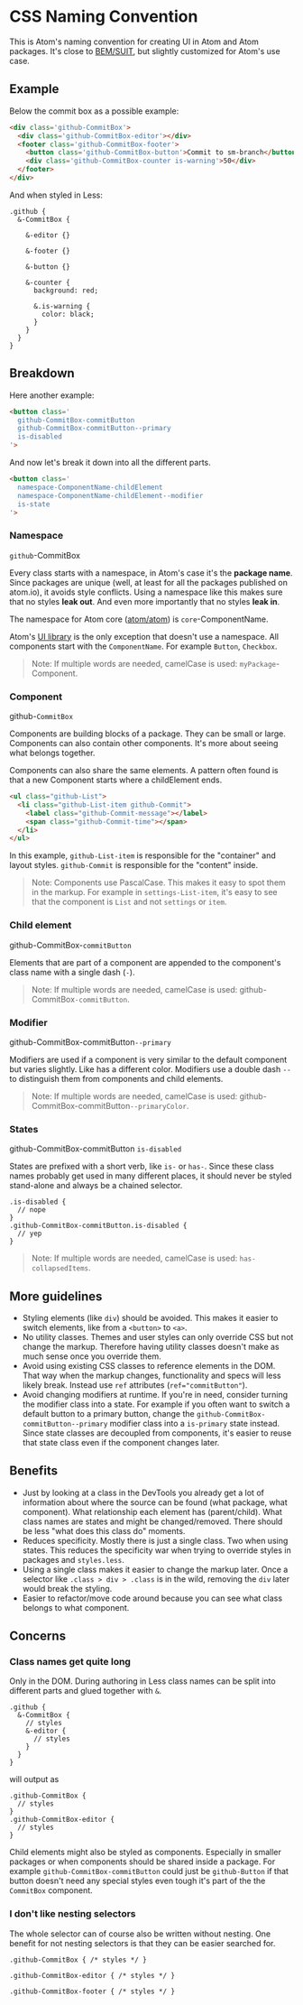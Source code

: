 # CSS Naming Convention


This is Atom's naming convention for creating UI in Atom and Atom packages. It's close to [BEM/SUIT](https://github.com/suitcss/suit/blob/master/doc/naming-conventions.md), but slightly customized for Atom's use case.


## Example

Below the commit box as a possible example:

```html
<div class='github-CommitBox'>
  <div class='github-CommitBox-editor'></div>
  <footer class='github-CommitBox-footer'>
    <button class='github-CommitBox-button'>Commit to sm-branch</button>
    <div class='github-CommitBox-counter is-warning'>50</div>
  </footer>
</div>
```

And when styled in Less:

```less
.github {
  &-CommitBox {

    &-editor {}

    &-footer {}

    &-button {}

    &-counter {
      background: red;

      &.is-warning {
        color: black;
      }
    }
  }
}
```

## Breakdown

Here another example:

```html
<button class='
  github-CommitBox-commitButton
  github-CommitBox-commitButton--primary
  is-disabled
'>
```

And now let's break it down into all the different parts.

```html
<button class='
  namespace-ComponentName-childElement 
  namespace-ComponentName-childElement--modifier
  is-state
'>
```


### Namespace

`github`-CommitBox

Every class starts with a namespace, in Atom's case it's the __package name__. Since packages are unique (well, at least for all the packages published on atom.io), it avoids style conflicts. Using a namespace like this makes sure that no styles __leak out__. And even more importantly that no styles __leak in__.

The namespace for Atom core ([atom/atom](https://github.com/atom/atom-ui)) is `core`-ComponentName.

Atom's [UI library](https://github.com/atom/atom-ui) is the only exception that doesn't use a namespace. All components start with the `ComponentName`. For example `Button`, `Checkbox`.

> Note: If multiple words are needed, camelCase is used: `myPackage`-Component.


### Component

github-`CommitBox`

Components are building blocks of a package. They can be small or large. Components can also contain other components. It's more about seeing what belongs together.

Components can also share the same elements. A pattern often found is that a new Component starts where a childElement ends. 

```html
<ul class="github-List">
  <li class="github-List-item github-Commit">
    <label class="github-Commit-message"></label>
    <span class="github-Commit-time"></span>
  </li>
</ul>
```

In this example, `github-List-item` is responsible for the "container" and layout styles. `github-Commit` is responsible for the "content" inside.

> Note: Components use PascalCase. This makes it easy to spot them in the markup. For example in `settings-List-item`, it's easy to see that the component is `List` and not `settings` or `item`.


### Child element

github-CommitBox-`commitButton`

Elements that are part of a component are appended to the component's class name with a single dash (`-`).

> Note: If multiple words are needed, camelCase is used: github-CommitBox`-commitButton`.


### Modifier

github-CommitBox-commitButton`--primary`

Modifiers are used if a component is very similar to the default component but varies slightly. Like has a different color. Modifiers use a double dash `--` to distinguish them from components and child elements.

> Note: If multiple words are needed, camelCase is used: github-CommitBox-commitButton`--primaryColor`.


### States

github-CommitBox-commitButton `is-disabled`

States are prefixed with a short verb, like `is-` or `has-`. Since these class names probably get used in many different places, it should never be styled stand-alone and always be a chained selector.

```less
.is-disabled {
  // nope
}
.github-CommitBox-commitButton.is-disabled {
  // yep
}
```

> Note: If multiple words are needed, camelCase is used: `has-collapsedItems`.



## More guidelines

- Styling elements (like `div`) should be avoided. This makes it easier to switch elements, like from a `<button>` to `<a>`.
- No utility classes. Themes and user styles can only override CSS but not change the markup. Therefore having utility classes doesn't make as much sense once you override them.
- Avoid using existing CSS classes to reference elements in the DOM. That way when the markup changes, functionality and specs will less likely break. Instead use `ref` attributes (`ref="commitButton"`).
- Avoid changing modifiers at runtime. If you're in need, consider turning the modifier class into a state. For example if you often want to switch a default button to a primary button, change the `github-CommitBox-commitButton--primary` modifier class into a `is-primary` state instead. Since state classes are decoupled from components, it's easier to reuse that state class even if the component changes later.


## Benefits

- Just by looking at a class in the DevTools you already get a lot of information about where the source can be found (what package, what component). What relationship each element has (parent/child). What class names are states and might be changed/removed. There should be less "what does this class do" moments.
- Reduces specificity. Mostly there is just a single class. Two when using states. This reduces the specificity war when trying to override styles in packages and `styles.less`.
- Using a single class makes it easier to change the markup later. Once a selector like `.class > div > .class` is in the wild, removing the `div` later would break the styling.
- Easier to refactor/move code around because you can see what class belongs to what component.


## Concerns

### Class names get quite long

Only in the DOM. During authoring in Less class names can be split into different parts and glued together with `&`.

```less
.github {
  &-CommitBox {
    // styles
    &-editor {
      // styles
    }
  }
}
```

will output as

```less
.github-CommitBox {
  // styles
}
.github-CommitBox-editor {
  // styles
}
```

Child elements might also be styled as components. Especially in smaller packages or when components should be shared inside a package. For example `github-CommitBox-commitButton` could just be `github-Button` if that button doesn't need any special styles even tough it's part of the the `CommitBox` component.

### I don't like nesting selectors

The whole selector can of course also be written without nesting. One benefit for not nesting selectors is that they can be easier searched for.

```less
.github-CommitBox { /* styles */ }

.github-CommitBox-editor { /* styles */ }

.github-CommitBox-footer { /* styles */ }
```
